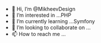 - 👋 Hi, I’m @MikheevDesign
- 👀 I’m interested in ...PHP
- 🌱 I’m currently learning ...Symfony
- 💞️ I’m looking to collaborate on ...
- 📫 How to reach me ...

<!---
MikheevDesign/MikheevDesign is a ✨ special ✨ repository because its `README.md` (this file) appears on your GitHub profile.
You can click the Preview link to take a look at your changes.
--->
